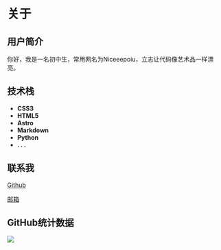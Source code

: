 # 关于

## 用户简介

你好，我是一名初中生，常用网名为Niceeepoiu，立志让代码像艺术品一样漂亮。

## 技术栈

- **CSS3**
- **HTML5**
- **Astro**
- **Markdown**
- **Python**
- **. . .**

## 联系我

[<i class="fa-solid fa-cat"></i>Github](https://www.github.com/Niceeepoiu)

[<i class="fa-regular fa-envelope"></i>邮箱](mailto:abefgpoiu@gamil.com)

## GitHub统计数据

![](https://github-readme-activity-graph.vercel.app/graph?username=Niceeepoiu&theme=minimal)
